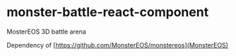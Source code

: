 # monster-battle-react-component
MosterEOS 3D battle arena

Dependency of [https://github.com/MonsterEOS/monstereos](MonsterEOS)
